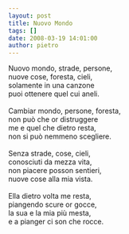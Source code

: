 ```yaml
---
layout: post
title: Nuovo Mondo
tags: []
date: 2008-03-19 14:01:00
author: pietro
---
```

Nuovo mondo, strade, persone,<br/>nuove cose, foresta, cieli,<br/>solamente in una canzone<br/>puoi ottenere quel cui aneli.<br/><br/>Cambiar mondo, persone, foresta,<br/>non può che or distruggere<br/>me e quel che dietro resta,<br/>non si può nemmeno scegliere.<br/><br/>Senza strade, cose, cieli,<br/>conosciuti da mezza vita,<br/>non piacere posson sentieri,<br/>nuove cose alla mia vista.<br/><br/>Ella dietro volta me resta,<br/>piangendo scure or gocce,<br/>la sua e la mia più mesta,<br/>e a pianger ci son che rocce.

